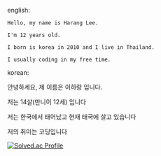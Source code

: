 english:

    Hello, my name is Harang Lee.

    I'm 12 years old.

    I born is korea in 2010 and I live in Thailand.

    I usually coding in my free time.

korean:

  안녕하세요, 제 이름은 이하랑 입니다.

  저는 14살(만니이 12세) 입니다

  저는 한국에서 태어났고 현재 태국에 살고 있습니다

  저의 취미는 코딩입니다

[![Solved.ac Profile](http://mazassumnida.wtf/api/v2/generate_badge?boj=harang7447)](https://solved.ac/harang7447/)

